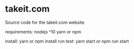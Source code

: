 # takeit.com
Source code for the takeit.com website

requirements:
    nodejs ^10
    yarn or npm

install:
    yarn or 
    npm install
 run test:
    yarn start or
    npm run start
